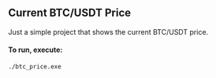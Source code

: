 ## Current BTC/USDT Price 

Just a simple project that shows the current BTC/USDT price. 

#### To run, execute:
`./btc_price.exe`

